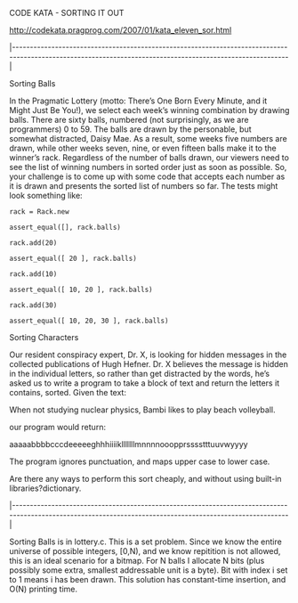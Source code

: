 CODE KATA - SORTING IT OUT

http://codekata.pragprog.com/2007/01/kata_eleven_sor.html

|-----------------------------------------------------------------------------------------------------------------------------------------------------------|

Sorting Balls


In the Pragmatic Lottery (motto: There’s One Born Every Minute, and it Might Just Be You!), we select each week’s winning combination by drawing balls. There are sixty balls, numbered (not surprisingly, as we are programmers) 0 to 59. The balls are drawn by the personable, but somewhat distracted, Daisy Mae. As a result, some weeks five numbers are drawn, while other weeks seven, nine, or even fifteen balls make it to the winner’s rack. Regardless of the number of balls drawn, our viewers need to see the list of winning numbers in sorted order just as soon as possible. So, your challenge is to come up with some code that accepts each number as it is drawn and presents the sorted list of numbers so far. The tests might look something like:


    rack = Rack.new

    assert_equal([], rack.balls)
    
    rack.add(20)

    assert_equal([ 20 ], rack.balls)

    rack.add(10)

    assert_equal([ 10, 20 ], rack.balls)

    rack.add(30)

    assert_equal([ 10, 20, 30 ], rack.balls)


Sorting Characters


Our resident conspiracy expert, Dr. X, is looking for hidden messages in the collected publications of Hugh Hefner. Dr. X believes the message is hidden in the individual letters, so rather than get distracted by the words, he’s asked us to write a program to take a block of text and return the letters it contains, sorted. Given the text:

  When not studying nuclear physics, Bambi likes to play beach volleyball.


  our program would return:

  aaaaabbbbcccdeeeeeghhhiiiiklllllllmnnnnooopprsssstttuuvwyyyy


The program ignores punctuation, and maps upper case to lower case.

Are there any ways to perform this sort cheaply, and without using built-in libraries?dictionary.  

|-----------------------------------------------------------------------------------------------------------------------------------------------------------|

Sorting Balls is in lottery.c. This is a set problem. Since we know the entire universe of possible integers, [0,N), and we know repitition is not allowed, this is an ideal scenario for a bitmap. For N balls I allocate N bits (plus possibly some extra, smallest addressable unit is a byte). Bit with index i set to 1 means i has been drawn. This solution has constant-time insertion, and O(N) printing time.